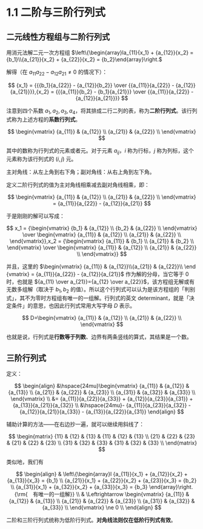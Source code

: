 # 1.1 二阶与三阶行列式

## 二元线性方程组与二阶行列式

用消元法解二元一次方程组 $\left\{\begin{array}la_{11}{x_1} + {a_{12}}{x_2} = {b_1}\\{a_{21}}{x_2} + {a_{22}}{x_2} = {b_2}\end{array}\right.$

解得（在 $a_{11}a_{22}-a_{12}a_{21} \ne 0$ 的情况下）：

$$
{x_1} = {{{b_1}{a_{22}} - {a_{12}}{b_2}} \over {{a_{11}}{a_{22}} - {a_{12}}{a_{21}}}},{x_2} = {{{a_{11}}{b_2} - {b_1}{a_{21}}} \over {{a_{11}}{a_{22}} - {a_{12}}{a_{21}}}}
$$

注意到四个系数 $a_1,a_2,a_3,a_4$，将其排成二行二列的表，称为**二阶行列式**。该行列式称为上述方程的**系数行列式**。

$$
\begin{vmatrix}
   {a_{11}} & {a_{12}}  \\ 
   {a_{21}} & {a_{22}}  \\ 
 \end{vmatrix}
$$

其中的数称为行列式的元素或者元。对于元素 $a_{ij}$，$i$ 称为行标，$j$ 称为列标，这个元素称为该行列式的 $(i,j)$ 元。

主对角线：从左上角到右下角；副对角线：从右上角到左下角。

定义二阶行列式的值为主对角线相乘减去副对角线相乘，即：

$$
\begin{vmatrix}
   {a_{11}} & {a_{12}}  \\ 
   {a_{21}} & {a_{22}}  \\ 
 \end{vmatrix} = {a_{11}}{a_{22}} - {a_{12}}{a_{21}}
$$

于是刚刚的解可以写成：

$$
x_1 = {\begin{vmatrix}
   {b_1} & {a_{12}}  \\ 
   {b_2} & {a_{22}}  \\ 
 \end{vmatrix} \over \begin{vmatrix}
   {a_{11}} & {a_{12}}  \\ 
   {a_{21}} & {a_{22}}  \\ 
 \end{vmatrix}},x_2 = {\begin{vmatrix}
   {a_{11}} & {b_1}  \\ 
   {a_{21}} & {b_2}  \\ 
 \end{vmatrix} \over \begin{vmatrix}
   {a_{11}} & {a_{12}}  \\ 
   {a_{21}} & {a_{22}}  \\ 
 \end{vmatrix}}
$$

并且，这里的 $\begin{vmatrix} {a_{11}} & {a_{12}}\\{a_{21}} & {a_{22}}\\ \end {vmatrix} = {a_{11}}{a_{22}} - {a_{12}}{a_{21}}$ 作为解的分母，当它等于 $0$ 时，也就是 ${a_{11} \over a_{21}}={a_{12} \over a_{22}}$，该方程组无解或有无数多组解（取决于 $b_1,b_2$ 的值）。所以这个行列式可以认为是该方程组的「判别式」，其不为零时方程组有唯一的一组解。行列式的英文 determinant，就是「决定条件」的意思，也因此行列式常用大写字母 $D$ 表示。

$$
D=\begin{vmatrix}
   {a_{11}} & {a_{12}}  \\ 
   {a_{21}} & {a_{22}}  \\ 
 \end{vmatrix}
$$

也就是说，行列式是**行数等于列数**、边界有两条竖线的算式，其结果是一个数。

## 三阶行列式

定义：

$$
\begin{align}
&\hspace{24mu}\begin{vmatrix}
  {a_{11}} & {a_{12}} & {a_{13}}  \\ 
  {a_{21}} & {a_{22}} & {a_{23}}  \\ 
  {a_{31}} & {a_{32}} & {a_{33}}  \\ 
\end{vmatrix} \\ 
  &= {a_{11}}{a_{22}}{a_{33}} + {a_{12}}{a_{23}}{a_{31}} + {a_{13}}{a_{21}}{a_{32}} \\ 
  &\hspace{24mu}- {a_{11}}{a_{23}}{a_{32}} - {a_{12}}{a_{21}}{a_{33}} - {a_{13}}{a_{22}}{a_{31}}
\end{align}
$$

辅助计算的方法——在右边抄一遍，就可以继续用斜线了：

$$
\begin{matrix}
   {11} & {12} & {13} & {11} & {12} & {13}  \\ 
   {21} & {22} & {23} & {21} & {22} & {23}  \\ 
   {31} & {32} & {33} & {31} & {32} & {33}  \\ 
\end{matrix}
$$

类似地，我们有

$$
\begin{align}
  & \left\{\begin{array}l
  {a_{11}}{x_1} + {a_{12}}{x_2} + {a_{13}}{x_3} = {b_1} \\ 
  {a_{21}}{x_1} + {a_{22}}{x_2} + {a_{23}}{x_3} = {b_2} \\ 
  {a_{31}}{x_1} + {a_{32}}{x_2} + {a_{33}}{x_3} = {b_3}  \end{array}\right. {\rm{　有唯一的一组解}}  \\ 
  &  \Leftrightarrow \begin{vmatrix}
   {a_{11}} & {a_{12}} & {a_{13}}  \\ 
   {a_{21}} & {a_{22}} & {a_{23}}  \\ 
   {a_{31}} & {a_{32}} & {a_{33}}  \\ 
 \end{vmatrix} \ne 0 \\
\end{align}
$$

二阶和三阶行列式统称为低阶行列式。**对角线法则仅在低阶行列式有效**。
